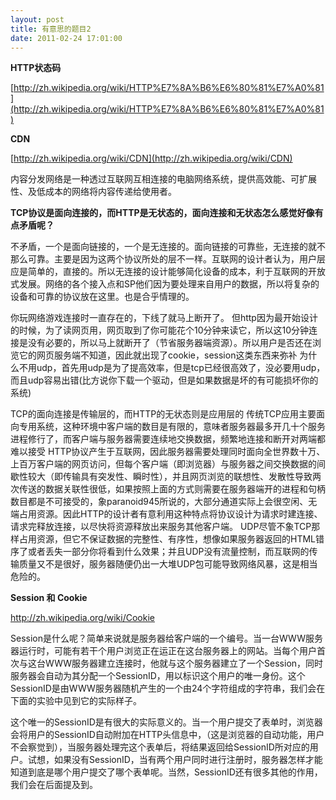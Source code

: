 ```yaml
---
layout: post
title: 有意思的题目2
date: 2011-02-24 17:01:00
---
```

**HTTP状态码**

[http://zh.wikipedia.org/wiki/HTTP%E7%8A%B6%E6%80%81%E7%A0%81](http://zh.wikipedia.org/wiki/HTTP%E7%8A%B6%E6%80%81%E7%A0%81)

**CDN**

[http://zh.wikipedia.org/wiki/CDN](http://zh.wikipedia.org/wiki/CDN)

内容分发网络是一种透过互联网互相连接的电脑网络系统，提供高效能、可扩展性、及低成本的网络将内容传递给使用者。

**TCP协议是面向连接的，而HTTP是无状态的，面向连接和无状态怎么感觉好像有点矛盾呢？**

不矛盾，一个是面向链接的，一个是无连接的。面向链接的可靠些，无连接的就不那么可靠。主要是因为这两个协议所处的层不一样。互联网的设计者认为，用户层应是简单的，直接的。所以无连接的设计能够简化设备的成本，利于互联网的开放式发展。网络的各个接入点和SP他们因为要处理来自用户的数据，所以将复杂的设备和可靠的协议放在这里。也是合乎情理的。

你玩网络游戏连接时一直存在的，下线了就马上断开了。&nbsp;但http因为最开始设计的时候，为了读网页用，网页取到了你可能花个10分钟来读它，所以这10分钟连接是没有必要的，所以马上就断开了（节省服务器端资源）。所以用户是否还在浏览它的网页服务端不知道，因此就出现了cookie，session这类东西来弥补&nbsp;为什么不用udp，首先用udp是为了提高效率，但是tcp已经很高效了，没必要用udp，而且udp容易出错(比方说你下载一个驱动，但是如果数据是坏的有可能损坏你的系统)

TCP的面向连接是传输层的，而HTTP的无状态则是应用层的&nbsp;传统TCP应用主要面向专用系统，这种环境中客户端的数目是有限的，意味者服务器最多开几十个服务进程修行了，而客户端与服务器需要连续地交换数据，频繁地连接和断开对两端都难以接受&nbsp;HTTP协议产生于互联网，因此服务器需要处理同时面向全世界数十万、上百万客户端的网页访问，但每个客户端（即浏览器）与服务器之间交换数据的间歇性较大（即传输具有突发性、瞬时性），并且网页浏览的联想性、发散性导致两次传送的数据关联性很低，如果按照上面的方式则需要在服务器端开的进程和句柄数目都是不可接受的，象paranoid945所说的，大部分通道实际上会很空闲、无端占用资源。因此HTTP的设计者有意利用这种特点将协议设计为请求时建连接、请求完释放连接，以尽快将资源释放出来服务其他客户端。&nbsp;UDP尽管不象TCP那样占用资源，但它不保证数据的完整性、有序性，想像如果服务器返回的HTML错序了或者丢失一部分你将看到什么效果；并且UDP没有流量控制，而互联网的传输质量又不是很好，服务器随便仍出一大堆UDP包可能导致网络风暴，这是相当危险的。

**Session 和 Cookie**

http://zh.wikipedia.org/wiki/Cookie

Session是什么呢？简单来说就是服务器给客户端的一个编号。当一台WWW服务器运行时，可能有若干个用户浏览正在运正在这台服务器上的网站。当每个用户首次与这台WWW服务器建立连接时，他就与这个服务器建立了一个Session，同时服务器会自动为其分配一个SessionID，用以标识这个用户的唯一身份。这个SessionID是由WWW服务器随机产生的一个由24个字符组成的字符串，我们会在下面的实验中见到它的实际样子。

这个唯一的SessionID是有很大的实际意义的。当一个用户提交了表单时，浏览器会将用户的SessionID自动附加在HTTP头信息中，（这是浏览器的自动功能，用户不会察觉到），当服务器处理完这个表单后，将结果返回给SessionID所对应的用户。试想，如果没有SessionID，当有两个用户同时进行注册时，服务器怎样才能知道到底是哪个用户提交了哪个表单呢。当然，SessionID还有很多其他的作用，我们会在后面提及到。